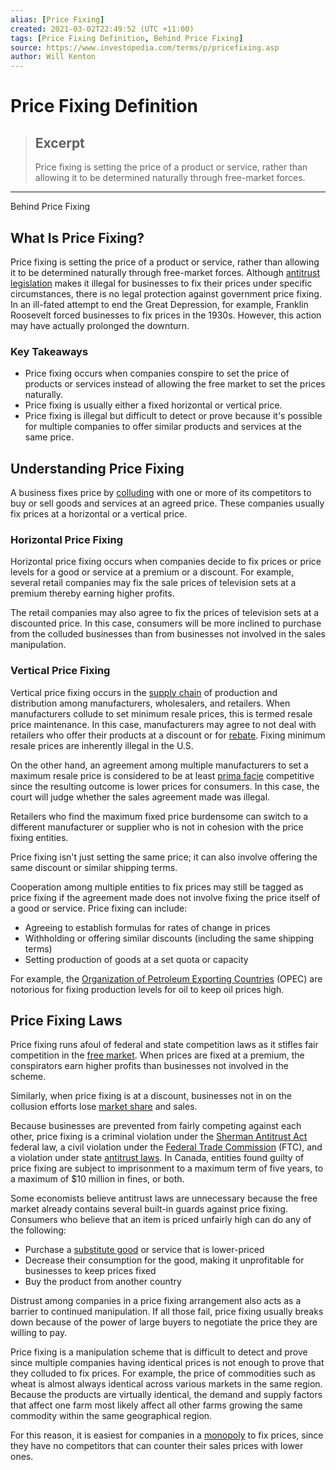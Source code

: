 ```yaml
---
alias: [Price Fixing]
created: 2021-03-02T22:49:52 (UTC +11:00)
tags: [Price Fixing Definition, Behind Price Fixing]
source: https://www.investopedia.com/terms/p/pricefixing.asp
author: Will Kenton
---
```


# Price Fixing Definition

> ## Excerpt
> Price fixing is setting the price of a product or service, rather than allowing it to be determined naturally through free-market forces.

---

Behind Price Fixing
## What Is Price Fixing?

Price fixing is setting the price of a product or service, rather than allowing it to be determined naturally through free-market forces. Although [antitrust legislation](https://www.investopedia.com/terms/a/antitrust.asp) makes it illegal for businesses to fix their prices under specific circumstances, there is no legal protection against government price fixing. In an ill-fated attempt to end the Great Depression, for example, Franklin Roosevelt forced businesses to fix prices in the 1930s. However, this action may have actually prolonged the downturn.

### Key Takeaways

-   Price fixing occurs when companies conspire to set the price of products or services instead of allowing the free market to set the prices naturally.
-   Price fixing is usually either a fixed horizontal or vertical price.
-   Price fixing is illegal but difficult to detect or prove because it's possible for multiple companies to offer similar products and services at the same price.

## Understanding Price Fixing

A business fixes price by [colluding](https://www.investopedia.com/terms/c/collusion.asp) with one or more of its competitors to buy or sell goods and services at an agreed price. These companies usually fix prices at a horizontal or a vertical price.

### Horizontal Price Fixing

Horizontal price fixing occurs when companies decide to fix prices or price levels for a good or service at a premium or a discount. For example, several retail companies may fix the sale prices of television sets at a premium thereby earning higher profits.

The retail companies may also agree to fix the prices of television sets at a discounted price. In this case, consumers will be more inclined to purchase from the colluded businesses than from businesses not involved in the sales manipulation.

### Vertical Price Fixing

Vertical price fixing occurs in the [supply chain](https://www.investopedia.com/terms/s/supplychain.asp) of production and distribution among manufacturers, wholesalers, and retailers. When manufacturers collude to set minimum resale prices, this is termed resale price maintenance. In this case, manufacturers may agree to not deal with retailers who offer their products at a discount or for [rebate](https://www.investopedia.com/terms/r/rebate.asp). Fixing minimum resale prices are inherently illegal in the U.S.

On the other hand, an agreement among multiple manufacturers to set a maximum resale price is considered to be at least [prima facie](https://www.investopedia.com/terms/p/prima-facie.asp) competitive since the resulting outcome is lower prices for consumers. In this case, the court will judge whether the sales agreement made was illegal.

Retailers who find the maximum fixed price burdensome can switch to a different manufacturer or supplier who is not in cohesion with the price fixing entities.

Price fixing isn't just setting the same price; it can also involve offering the same discount or similar shipping terms.

Cooperation among multiple entities to fix prices may still be tagged as price fixing if the agreement made does not involve fixing the price itself of a good or service. Price fixing can include:

-   Agreeing to establish formulas for rates of change in prices
-   Withholding or offering similar discounts (including the same shipping terms)
-   Setting production of goods at a set quota or capacity

For example, the [Organization of Petroleum Exporting Countries](https://www.investopedia.com/terms/o/opec.asp) (OPEC) are notorious for fixing production levels for oil to keep oil prices high.

## Price Fixing Laws

Price fixing runs afoul of federal and state competition laws as it stifles fair competition in the [free market](https://www.investopedia.com/terms/f/freemarket.asp). When prices are fixed at a premium, the conspirators earn higher profits than businesses not involved in the scheme.

Similarly, when price fixing is at a discount, businesses not in on the collusion efforts lose [market share](https://www.investopedia.com/terms/m/marketshare.asp) and sales.

Because businesses are prevented from fairly competing against each other, price fixing is a criminal violation under the [Sherman Antitrust Act](https://www.investopedia.com/terms/s/sherman-antiturst-act.asp) federal law, a civil violation under the [Federal Trade Commission](https://www.investopedia.com/terms/f/ftc.asp) (FTC), and a violation under state [antitrust laws](https://www.investopedia.com/terms/a/antitrust.asp). In Canada, entities found guilty of price fixing are subject to imprisonment to a maximum term of five years, to a maximum of $10 million in fines, or both.

Some economists believe antitrust laws are unnecessary because the free market already contains several built-in guards against price fixing. Consumers who believe that an item is priced unfairly high can do any of the following:

-   Purchase a [substitute good](https://www.investopedia.com/terms/s/substitute.asp) or service that is lower-priced
-   Decrease their consumption for the good, making it unprofitable for businesses to keep prices fixed
-   Buy the product from another country

Distrust among companies in a price fixing arrangement also acts as a barrier to continued manipulation. If all those fail, price fixing usually breaks down because of the power of large buyers to negotiate the price they are willing to pay.

Price fixing is a manipulation scheme that is difficult to detect and prove since multiple companies having identical prices is not enough to prove that they colluded to fix prices. For example, the price of commodities such as wheat is almost always identical across various markets in the same region. Because the products are virtually identical, the demand and supply factors that affect one farm most likely affect all other farms growing the same commodity within the same geographical region.

For this reason, it is easiest for companies in a [monopoly](https://www.investopedia.com/terms/m/monopoly.asp) to fix prices, since they have no competitors that can counter their sales prices with lower ones.
